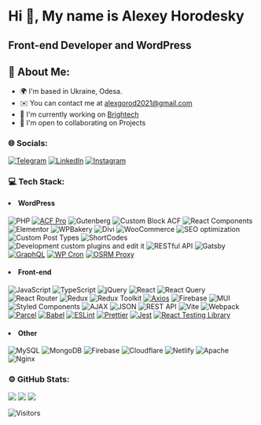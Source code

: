 
# Hi 👋, My name is Alexey Horodesky

## Front-end Developer and WordPress

## 💫 About Me:
<ul>
   <li>🌍 I'm based in Ukraine, Odesa.</li>
   <li>✉️ You can contact me at <a href="mailto:alexgorod2021@gmail.com">alexgorod2021@gmail.com</a></li>
   <li>🚀 I'm currently working on <a target="_blank" href="https://brightech.it/en/">Brightech</a></li>
   <li>🤝 I'm open to collaborating on Projects</li>
</ul>

### 🌐 Socials:
[![Telegram](https://img.shields.io/badge/Telegram-%232CA5E0.svg?logo=telegram&logoColor=white)](https://t.me/AlexeyHorodesky)
[![LinkedIn](https://img.shields.io/badge/LinkedIn-%230077B5.svg?logo=linkedin&logoColor=white)](https://linkedin.com/in/https://www.linkedin.com/in/alexey-horodesky-8907ab196/) 
[![Instagram](https://img.shields.io/badge/Instagram-%23E4405F.svg?logo=instagram&logoColor=white)](https://www.instagram.com/gaillers22/)


### 💻 Tech Stack:
 #### <li> WordPress </li>
 ![PHP](https://img.shields.io/badge/php-%23777BB4.svg?style=flat-square&logo=php&logoColor=white)
 [![ACF Pro](https://img.shields.io/badge/ACF_Pro-%23275BF0.svg?style=flat-square&logo=acf&logoColor=white)](https://www.advancedcustomfields.com/pro/)
 ![Gutenberg](https://img.shields.io/badge/Gutenberg-%23232D37.svg?style=flat-square&logo=wordpress&logoColor=white)
 ![Custom Block ACF](https://img.shields.io/badge/Custom_Block_ACF-%23707070.svg?style=flat-square&logo=wordpress&logoColor=white)
 ![React Components](https://img.shields.io/badge/React_Components-%2361DAFB.svg?style=flat-square&logo=react&logoColor=white)
 ![Elementor](https://img.shields.io/badge/Elementor-%236534DD.svg?style=flat-square&logo=elementor&logoColor=white) 
 ![WPBakery](https://img.shields.io/badge/WPBakery-%231B87C3.svg?style=flat-square&logo=wordpress&logoColor=white) 
 ![Divi](https://img.shields.io/badge/Divi-%23569BAD.svg?style=flat-square&logo=wordpress&logoColor=white)
 ![WooCommerce](https://img.shields.io/badge/WooCommerce-%23774752.svg?style=flat-square&logo=woocommerce&logoColor=white)
 ![SEO optimization](https://img.shields.io/badge/SEO%20optimization-%23117AC9.svg?style=flat-square&logo=wordpress&logoColor=white)
 ![Сustom Post Types](https://img.shields.io/badge/Сustom%20Post%20Types-%230A58C9.svg?style=flat-square&logo=wordpress&logoColor=white) 
 ![ShortCodes](https://img.shields.io/badge/ShortCodes-%232A56C6.svg?style=flat-square&logo=wordpress&logoColor=white)
 ![Development custom plugins and edit it](https://img.shields.io/badge/Development%20custom%20plugins%20and%20edit%20it-%230A58C9.svg?style=flat-square&logo=wordpress&logoColor=white)
 ![RESTful API](https://img.shields.io/badge/RESTful%20API-%230A58C9.svg?style=flat-square&logo=wordpress&logoColor=white) 
 ![Gatsby](https://img.shields.io/badge/Gatsby-%23663399.svg?style=flat-square&logo=gatsby&logoColor=white) 
 [![GraphQL](https://img.shields.io/badge/GraphQL-%23E10098.svg?style=flat-square&logo=graphql&logoColor=white)](https://graphql.org/)
 [![WP Cron](https://img.shields.io/badge/WP_Cron-%2321759B.svg?style=flat-square&logo=wordpress&logoColor=white)](https://developer.wordpress.org/plugins/cron/)
 [![OSRM Proxy](https://img.shields.io/badge/OSRM_Proxy-%23FF5733.svg?style=flat-square&logo=openstreetmap&logoColor=white)](https://github.com/Project-OSRM/osrm-backend)

 #### <li> Front-end </li>
 
 ![JavaScript](https://img.shields.io/badge/javascript-%23323330.svg?style=flat-square&logo=javascript&logoColor=%23F7DF1E) ![TypeScript](https://img.shields.io/badge/typescript-%23007ACC.svg?style=flat-square&logo=typescript&logoColor=white) ![jQuery](https://img.shields.io/badge/jquery-%230769AD.svg?style=flat-square&logo=jquery&logoColor=white) ![React](https://img.shields.io/badge/react-%2320232a.svg?style=flat-square&logo=react&logoColor=%2361DAFB) ![React Query](https://img.shields.io/badge/-React%20Query-FF4154?style=flat-square&logo=react%20query&logoColor=white) ![React Router](https://img.shields.io/badge/React_Router-CA4245?style=flat-square&logo=react-router&logoColor=white) ![Redux](https://img.shields.io/badge/redux-%23593d88.svg?style=flat-square&logo=redux&logoColor=white) ![Redux Toolkit](https://img.shields.io/badge/Redux_Toolkit-%23764ABC.svg?style=flat-square&logo=redux&logoColor=white) [![Axios](https://img.shields.io/badge/Axios-%23223E6D.svg?style=flat-square&logo=axios&logoColor=white)](https://axios-http.com/) ![Firebase](https://img.shields.io/badge/firebase-%23039BE5.svg?style=flat-square&logo=firebase) ![MUI](https://img.shields.io/badge/MUI-%230081CB.svg?style=flat-square&logo=mui&logoColor=white) ![Styled Components](https://img.shields.io/badge/styled--components-DB7093?style=flat-square&logo=styled-components&logoColor=white) ![AJAX](https://img.shields.io/badge/AJAX-%237CB801.svg?style=flat-square&logo=javascript&logoColor=white) ![JSON](https://img.shields.io/badge/JSON-%23000000.svg?style=flat-square&logo=json&logoColor=white) ![REST API](https://img.shields.io/badge/REST_API-%23000000.svg?style=flat-square&logo=api&logoColor=white) ![Vite](https://img.shields.io/badge/vite-%23646CFF.svg?style=flat-square&logo=vite&logoColor=white) ![Webpack](https://img.shields.io/badge/webpack-%238DD6F9.svg?style=flat-square&logo=webpack&logoColor=black) [![Parcel](https://img.shields.io/badge/Parcel-%23F7B93E.svg?style=flat-square&logo=parcel&logoColor=white)](https://parceljs.org/) [![Babel](https://img.shields.io/badge/Babel-%23F9DC3E.svg?style=flat-square&logo=babel&logoColor=black)](https://babeljs.io/) [![ESLint](https://img.shields.io/badge/ESLint-%234B32C3.svg?style=flat-square&logo=eslint&logoColor=white)](https://eslint.org/)
[![Prettier](https://img.shields.io/badge/Prettier-%231A2B34.svg?style=flat-square&logo=prettier&logoColor=%234B32C3)](https://prettier.io/) [![Jest](https://img.shields.io/badge/Jest-%23C21325.svg?style=flat-square&logo=jest&logoColor=white)](https://jestjs.io/)
[![React Testing Library](https://img.shields.io/badge/React_Testing_Library-%23E33332.svg?style=flat-square&logo=testing-library&logoColor=white)](https://testing-library.com/react/)


 #### <li> Other </li>

 ![MySQL](https://img.shields.io/badge/mysql-%2300000f.svg?style=flat-square&logo=mysql&logoColor=white)
 ![MongoDB](https://img.shields.io/badge/MongoDB-%234ea94b.svg?style=flat-square&logo=mongodb&logoColor=white)
 ![Firebase](https://img.shields.io/badge/Firebase-039BE5?style=flat-square&logo=Firebase&logoColor=white)
 ![Cloudflare](https://img.shields.io/badge/Cloudflare-F38020?style=flat-square&logo=Cloudflare&logoColor=white) 
 ![Netlify](https://img.shields.io/badge/netlify-%23000000.svg?style=flat-square&logo=netlify&logoColor=#00C7B7) 
 ![Apache](https://img.shields.io/badge/apache-%23D42029.svg?style=flat-square&logo=apache&logoColor=white) 
 ![Nginx](https://img.shields.io/badge/nginx-%23009639.svg?style=flat-square&logo=nginx&logoColor=white)


### ⚙️ GitHub Stats:
![](https://github-readme-stats.vercel.app/api?username=gaillers&theme=algolia&hide_border=true&include_all_commits=false&count_private=false)
![](https://github-readme-streak-stats.herokuapp.com/?user=gaillers&theme=algolia&hide_border=true)
![](https://github-readme-stats.vercel.app/api/top-langs/?username=gaillers&theme=algolia&hide_border=true&include_all_commits=false&count_private=false&layout=compact)

![Visitors](https://api.visitorbadge.io/api/visitors?path=https%3A%2F%2Fgithub.com%2Fgaillers&countColor=%23697689)

<!-- Proudly created with GPRM ( https://gprm.itsvg.in ) -->
